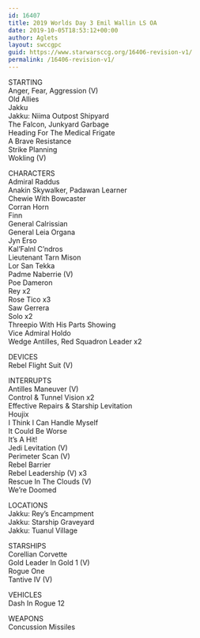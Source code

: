 ```yaml
---
id: 16407
title: 2019 Worlds Day 3 Emil Wallin LS OA
date: 2019-10-05T18:53:12+00:00
author: Aglets
layout: swccgpc
guid: https://www.starwarsccg.org/16406-revision-v1/
permalink: /16406-revision-v1/
---
```

STARTING  
Anger, Fear, Aggression (V)  
Old Allies  
Jakku  
Jakku: Niima Outpost Shipyard  
The Falcon, Junkyard Garbage  
Heading For The Medical Frigate  
A Brave Resistance  
Strike Planning  
Wokling (V)

CHARACTERS  
Admiral Raddus  
Anakin Skywalker, Padawan Learner  
Chewie With Bowcaster  
Corran Horn  
Finn  
General Calrissian  
General Leia Organa  
Jyn Erso  
Kal’Falnl C’ndros  
Lieutenant Tarn Mison  
Lor San Tekka  
Padme Naberrie (V)  
Poe Dameron  
Rey x2  
Rose Tico x3  
Saw Gerrera  
Solo x2  
Threepio With His Parts Showing  
Vice Admiral Holdo  
Wedge Antilles, Red Squadron Leader x2

DEVICES  
Rebel Flight Suit (V)

INTERRUPTS  
Antilles Maneuver (V)  
Control & Tunnel Vision x2  
Effective Repairs & Starship Levitation  
Houjix  
I Think I Can Handle Myself  
It Could Be Worse  
It’s A Hit!  
Jedi Levitation (V)  
Perimeter Scan (V)  
Rebel Barrier  
Rebel Leadership (V) x3  
Rescue In The Clouds (V)  
We&#8217;re Doomed

LOCATIONS  
Jakku: Rey’s Encampment  
Jakku: Starship Graveyard  
Jakku: Tuanul Village

STARSHIPS  
Corellian Corvette  
Gold Leader In Gold 1 (V)  
Rogue One  
Tantive IV (V)

VEHICLES  
Dash In Rogue 12

WEAPONS  
Concussion Missiles